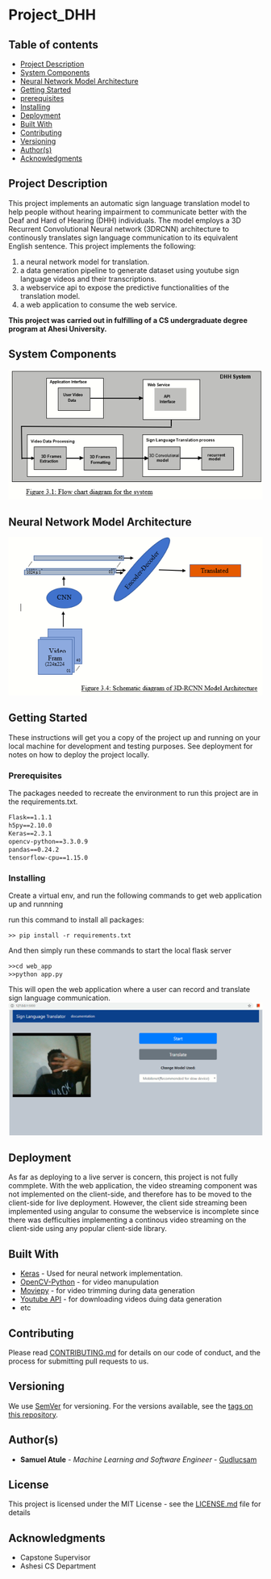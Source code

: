 # Project_DHH

## Table of contents
* [Project Description](#project-description)
* [System Components](#system-components)
* [Neural Network Model Architecture](#neural-network-model-architecture)
* [Getting Started](#getting-started)
* [prerequisites](#prerequisites)
* [Installing](#installing)
* [Deployment](#deployment)
* [Built With](#built-with)
* [Contributing](#contributing)
* [Versioning](#versioning)
* [Author(s)](#Author(s))
* [Acknowledgments](#acknowledgments)

## Project Description
This project implements an automatic sign language translation model to help people without hearing impairment to communicate better with the Deaf and Hard of Hearing (DHH) individuals. The model employs a 3D Recurrent Convolutional Neural network (3DRCNN) architecture to continously translates sign language communication to its equivalent English sentence. 
This project implements the following:
1. a neural network model for translation.
2. a data generation pipeline to generate dataset using youtube sign language videos and their transcriptions.
3. a webservice api to expose the predictive functionalities of the translation model.
4. a web application to consume the web service.

**This project was carried out in fulfilling of a CS undergraduate degree program at Ahesi University.**

## System Components
![Screenshot](component.PNG)

## Neural Network Model Architecture
![Screenshot](en-de.PNG)

## Getting Started

These instructions will get you a copy of the project up and running on your local machine for development and testing purposes. See deployment for notes on how to deploy the project locally.

### Prerequisites

The packages needed to recreate the environment to run this project are in the requirements.txt.

```
Flask==1.1.1
h5py==2.10.0
Keras==2.3.1
opencv-python==3.3.0.9
pandas==0.24.2
tensorflow-cpu==1.15.0
```

### Installing

Create a virtual env, and run the following commands to get web application up and runnning

run this command to install all packages:
```
>> pip install -r requirements.txt
```

And then simply run these commands to start the local flask server
```
>>cd web_app
>>python app.py
```
This will open the web application where a user can record and translate sign language communication.
![Screenshot](screenshot.PNG)

## Deployment

As far as deploying to a live server is concern, this project is not fully commplete. With the web application, the video streaming component was not implemented on the client-side, and therefore has to be moved to the client-side for live deployment. However, the client side streaming been implemented using angular to consume the webservice is incomplete since there was defficulties implementing a continous video streaming on the client-side using any popular client-side library.


## Built With

* [Keras](https://keras.io/) - Used for neural network implementation.
* [OpenCV-Python](https://pypi.org/project/opencv-python/) - for video manupulation
* [Moviepy](https://pypi.org/project/moviepy/) - for video trimming during data generation
* [Youtube API](https://pypi.org/project/python-youtube/) - for downloading videos duing data generation
* etc

## Contributing

Please read [CONTRIBUTING.md](https://gist.github.com/PurpleBooth/b24679402957c63ec426) for details on our code of conduct, and the process for submitting pull requests to us.

## Versioning

We use [SemVer](http://semver.org/) for versioning. For the versions available, see the [tags on this repository](https://github.com/your/project/tags). 

## Author(s)

* **Samuel Atule** - *Machine Learning and Software Engineer* - [Gudlucsam](https://github.com/gudlucsam)

## License

This project is licensed under the MIT License - see the [LICENSE.md](LICENSE.md) file for details

## Acknowledgments

* Capstone Supervisor
* Ashesi CS Department
